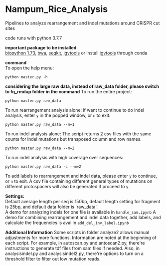 # Nampum_Rice_Analysis
Pipelines to analyze rearrangement and indel mutations around CRISPR cut sites

code runs with python 3.7.7

**important package to be installed**   
[biopython 1.73](https://biopython.org/wiki/Download), [bwa](https://github.com/lh3/bwa),  [seqkit](https://bioinf.shenwei.me/seqkit/), [igvtools](https://software.broadinstitute.org/software/igv/igvtools_commandline) or install [igvtools](https://anaconda.org/bioconda/igvtools) through conda

**command**  
To open the help menu:
```
python master.py -h
```
**considering the large raw data, instead of raw_data folder, please switch to fq_rmdup folder in the command**
To run the entire project:
```
python master.py raw_data
```
To run rearrangement analysis alone:
if want to continue to do indel analysis, enter ```y``` in the popped window, or ```n``` to exit.
```
python master.py raw_data --m=1
```
To run indel analysis alone:
The script returns 2 csv files with the same counts for indel mutations but transposed column and row names.
```
python master.py raw_data --m=2
```
To run indel analysis with high coverage over sequences:
```
python master.py raw_data -c --m=2
```
To add labels to rearrangement and indel data, please enter ```y``` to continue, or ```n``` to exit.
A csv file containing different general types of mutations on different protospacers will also be generated if proceed to ```y```.

**Settings:**  
Default average length per seq is 150bp, default length setting for fragment is 25bp, and default data folder is 'raw_data'.  
A demo for analyzing indels for one file is available in ```handle_sam.ipynb```
A demo for combining rearrangement and indel data together, add labels, and calculate the frequencies is avai in ```add_del_inv_label.ipynb```

**Additional Information**
Some scripts in folder analyze2 allows manual adjustments for more functions. Information are noted at the beginning of each script.
For example, in autoscan.py and antoscan2.py, there're instructions to generate tdf files from sam files if needed.
Also, in analysisindel.py and analysisindel2.py, there're options to turn on a threshold filter to filter out low mutation reads.
